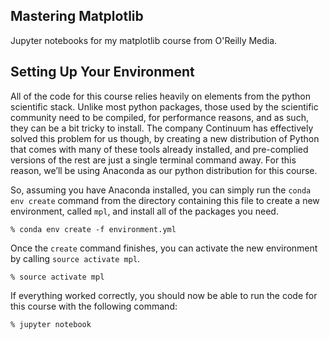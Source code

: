 ## Mastering Matplotlib

Jupyter notebooks for my matplotlib course from O'Reilly Media.

## Setting Up Your Environment

All of the code for this course relies heavily on elements from the
python scientific stack. Unlike most python packages, those used by
the scientific community need to be compiled, for performance reasons,
and as such, they can be a bit tricky to install. The company
Continuum has effectively solved this problem for us though, by
creating a new distribution of Python that comes with many of these
tools already installed, and pre-complied versions of the rest are
just a single terminal command away. For this reason, we’ll be using
Anaconda as our python distribution for this course.

So, assuming you have Anaconda installed, you can simply run the
`conda env create` command from the directory containing this file to
create a new environment, called `mpl`, and install all of the
packages you need.

`% conda env create -f environment.yml`

Once the `create` command finishes, you can activate the new
environment by calling `source activate mpl`.

`% source activate mpl`

If everything worked correctly, you should now be able to run the code
for this course with the following command:

`% jupyter notebook`
